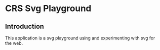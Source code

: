 # CRS Svg Playground

## Introduction

This application is a svg playground using and experimenting with svg for the web.
